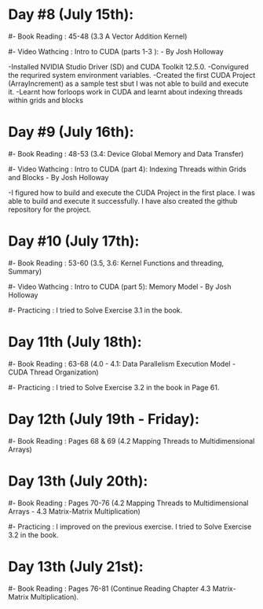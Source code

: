 # Day #8 (July 15th):

#- Book Reading : 45-48 (3.3 A Vector Addition Kernel)

#- Video Wathcing : Intro to CUDA (parts 1-3 ): - By Josh Holloway

-Installed NVIDIA Studio Driver (SD) and CUDA Toolkit 12.5.0.
-Convigured the requrired system environment variables.
-Created the first CUDA Project (ArrayIncrement) as a sample test sbut I was not able to build and execute it.
-Learnt how forloops work in CUDA and learnt about indexing threads within grids and blocks

# Day #9 (July 16th):

#- Book Reading : 48-53 (3.4: Device Global Memory and Data Transfer)

#- Video Wathcing : Intro to CUDA (part 4): Indexing Threads within Grids and Blocks - By Josh Holloway

-I figured how to build and execute the CUDA Project in the first place. I was able to build and execute it successfully. I have also created the github repository for the project.

# Day #10 (July 17th):

#- Book Reading : 53-60 (3.5, 3.6: Kernel Functions and threading, Summary)

#- Video Wathcing : Intro to CUDA (part 5): Memory Model - By Josh Holloway

#- Practicing : I tried to Solve Exercise 3.1 in the book.

# Day 11th (July 18th):

#- Book Reading : 63-68 (4.0 - 4.1: Data Parallelism Execution Model - CUDA Thread Organization)

#- Practicing : I tried to Solve Exercise 3.2 in the book in Page 61.

# Day 12th (July 19th - Friday):

#- Book Reading : Pages 68 & 69 (4.2 Mapping Threads to Multidimensional Arrays)

# Day 13th (July 20th):

#- Book Reading : Pages 70-76 (4.2 Mapping Threads to Multidimensional Arrays - 4.3 Matrix-Matrix Multiplication)

#- Practicing : I improved on the previous exercise. I tried to Solve Exercise 3.2 in the book.

# Day 13th (July 21st):

#- Book Reading : Pages 76-81 (Continue Reading Chapter 4.3 Matrix-Matrix Multiplication).